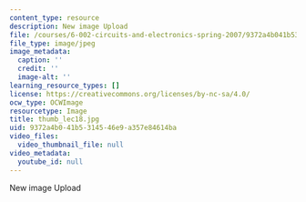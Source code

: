 ```yaml
---
content_type: resource
description: New image Upload
file: /courses/6-002-circuits-and-electronics-spring-2007/9372a4b041b5314546e9a357e84614ba_thumb_lec18.jpg
file_type: image/jpeg
image_metadata:
  caption: ''
  credit: ''
  image-alt: ''
learning_resource_types: []
license: https://creativecommons.org/licenses/by-nc-sa/4.0/
ocw_type: OCWImage
resourcetype: Image
title: thumb_lec18.jpg
uid: 9372a4b0-41b5-3145-46e9-a357e84614ba
video_files:
  video_thumbnail_file: null
video_metadata:
  youtube_id: null
---
```

New image Upload